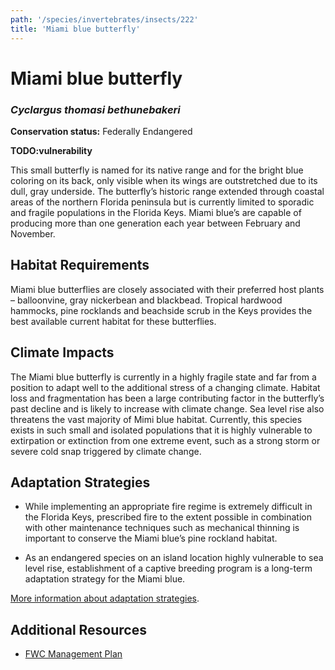 ```yaml
---
path: '/species/invertebrates/insects/222'
title: 'Miami blue butterfly'
---
```


# Miami blue butterfly
### *Cyclargus thomasi bethunebakeri*



**Conservation status:** Federally Endangered

**TODO:vulnerability**

This small butterfly is named for its native range and for the bright blue coloring on its back, only visible when its wings are outstretched due to its dull, gray underside.  The butterfly’s historic range extended through coastal areas of the northern Florida peninsula but is currently limited to sporadic and fragile populations in the Florida Keys.  Miami blue’s are capable of producing more than one generation each year between February and November.

    
## Habitat Requirements

Miami blue butterflies are closely associated with their preferred host plants – balloonvine, gray nickerbean and blackbead.  Tropical hardwood hammocks, pine rocklands and beachside scrub in the Keys provides the best available current habitat for these butterflies.

## Climate Impacts

The Miami blue butterfly is currently in a highly fragile state and far from a position to adapt well to the additional stress of a changing climate.  Habitat loss and fragmentation has been a large contributing factor in the butterfly’s past decline and is likely to increase with climate change.  Sea level rise also threatens the vast majority of Mimi blue habitat.  Currently, this species exists in such small and isolated populations that it is highly vulnerable to extirpation or extinction from one extreme event, such as a strong storm or severe cold snap triggered by climate change.

## Adaptation Strategies

- While implementing an appropriate fire regime is extremely difficult in the Florida Keys, prescribed fire to the extent possible in combination with other maintenance techniques such as mechanical thinning is important to conserve the Miami blue’s pine rockland habitat.

- As an endangered species on an island location highly vulnerable to sea level rise, establishment of a captive breeding program is a long-term adaptation strategy for the Miami blue.


[More information about adaptation strategies](/strategies).


## Additional Resources

- [FWC Management Plan](http://www.myfwc.com/media/1349003/MiamiBlueButterflyManagementPlanRevised.pdf)
